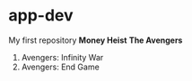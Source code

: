 # app-dev
My first repository
**Money Heist**
**The Avengers**
1. Avengers: Infinity War
2. Avengers: End Game

